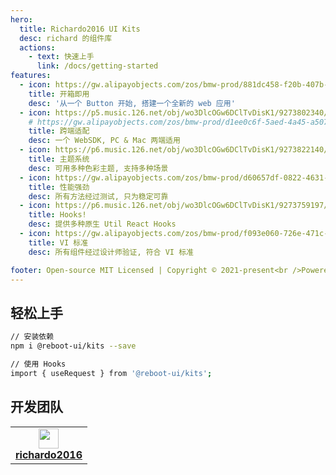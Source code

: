 ```yaml
---
hero:
  title: Richardo2016 UI Kits
  desc: richard 的组件库
  actions:
    - text: 快速上手
      link: /docs/getting-started
features:
  - icon: https://gw.alipayobjects.com/zos/bmw-prod/881dc458-f20b-407b-947a-95104b5ec82b/k79dm8ih_w144_h144.png
    title: 开箱即用
    desc: '从一个 Button 开始, 搭建一个全新的 web 应用'
  - icon: https://p5.music.126.net/obj/wo3DlcOGw6DClTvDisK1/9273802340/2c1f/c424/937f/ce8cb6edd8a9d339f2a054403adda9d0.png
    # https://gw.alipayobjects.com/zos/bmw-prod/d1ee0c6f-5aed-4a45-a507-339a4bfe076c/k7bjsocq_w144_h144.png
    title: 跨端适配
    desc: 一个 WebSDK, PC & Mac 两端适用
  - icon: https://p6.music.126.net/obj/wo3DlcOGw6DClTvDisK1/9273822140/7b68/aac0/bc49/85199944260b8f37d40c016063753b5a.png
    title: 主题系统
    desc: 可用多种色彩主题, 支持多种场景
  - icon: https://gw.alipayobjects.com/zos/bmw-prod/d60657df-0822-4631-9d7c-e7a869c2f21c/k79dmz3q_w126_h126.png
    title: 性能强劲
    desc: 所有方法经过测试, 只为稳定可靠
  - icon: https://p6.music.126.net/obj/wo3DlcOGw6DClTvDisK1/9273759197/448d/2298/ce25/a52e15d19f5470bb09fb85a359b41e41.png
    title: Hooks!
    desc: 提供多种原生 Util React Hooks
  - icon: https://gw.alipayobjects.com/zos/bmw-prod/f093e060-726e-471c-a53e-e988ed3f560c/kj9t9sk7_w144_h144.png
    title: VI 标准
    desc: 所有组件经过设计师验证, 符合 VI 标准

footer: Open-source MIT Licensed | Copyright © 2021-present<br />Powered by [dumi](https://d.umijs.org)
---
```


## 轻松上手

```bash
// 安装依赖
npm i @reboot-ui/kits --save

// 使用 Hooks
import { useRequest } from '@reboot-ui/kits';
```

## 开发团队

<table>
  <tbody>
    <tr>
      <td align="center">
        <a target="_blank" href="https://github.com/richardo2016">
          <img
            width="32"
            src="https://avatars.githubusercontent.com/u/6339390?v=4"
          />
          <br>
          <strong>richardo2016</strong>
        </a>
      </td>
    </tr>
  </tbody>
</table>
